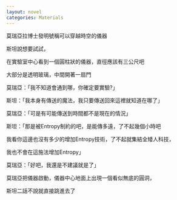 ```yaml
---
layout: novel
categories: Materials
---
```


莫瑞亞拉博士發明號稱可以穿越時空的儀器

斯坦說想要試試，

在實驗室中心看到一個圓柱狀的儀器，直徑應該有三公尺吧

大部分是透明玻璃，中間開著一扇門

莫瑞亞：「我不知道會通到哪，你確定要實驗?」    

斯坦：「我本身有傳送的魔法，我只要傳送回來這裡就知道在哪了」    

莫瑞亞：「可是有可能傳送到時間都不是現在的情況」    

斯坦：「那是被Entropy制約的吧，是能傳多遠，了不起幾個小時吧

我看你這邊也沒有多少的增加Entropy技術，了不起就集結全矮人科技，

我也不會在這施法增加Entropy」    

莫瑞亞：「好吧，我還是不建議就是了」    

莫瑞亞把儀器啟動，儀器中心地面上出現一個看似無底的圓洞，  

斯坦二話不說就直接跳進去了  
